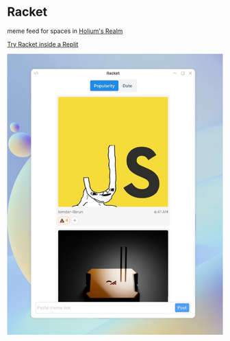 # Racket
meme feed for spaces in [Holium's Realm](https://www.holium.com/)

[Try Racket inside a Replit](https://replit.com/@ajlamarc/Urbit-on-Replit?v=1)

![racket](/img/racket.jpeg)